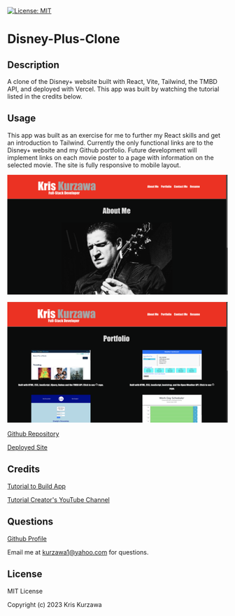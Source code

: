 [![License: MIT](https://img.shields.io/badge/License-MIT-yellow.svg)](https://opensource.org/licenses/MIT)
# Disney-Plus-Clone

## Description

A clone of the Disney+ website built with React, Vite, Tailwind, the TMBD API, and deployed with Vercel. This app was built by watching the tutorial listed in the credits below.
 
## Usage

This app was built as an exercise for me to further my React skills and get an introduction to Tailwind. Currently the only functional links are to the Disney+ website and my Github portfolio.  Future development will implement links on each movie poster to a page with information on the selected movie.  The site is fully responsive to mobile layout.

![screenshot1](https://github.com/KKurzawa/React-Portfolio/blob/main/public/Screenshot1.png)

![screenshot2](https://github.com/KKurzawa/React-Portfolio/blob/main/public/Screenshot2.png)

[Github Repository](https://github.com/KKurzawa/disney-plus-clone)

[Deployed Site](https://disney-plus-clone-kris-kurzawa.vercel.app/)

## Credits

[Tutorial to Build App](https://www.youtube.com/watch?v=3NHYl0Lo74A)

[Tutorial Creator's YouTube Channel](https://www.youtube.com/@tubeguruji)

## Questions

[Github Profile](https://github.com/KKurzawa)

Email me at kurzawa1@yahoo.com for questions.

## License

MIT License

Copyright (c) 2023 Kris Kurzawa
